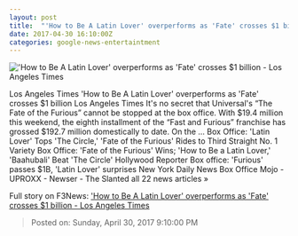 ```yaml
---
layout: post
title:  "'How to Be A Latin Lover' overperforms as 'Fate' crosses $1 billion - Los Angeles Times"
date: 2017-04-30 16:10:00Z
categories: google-news-entertaintment
---
```


!['How to Be A Latin Lover' overperforms as 'Fate' crosses $1 billion - Los Angeles Times](http://www.trbimg.com/img-59060d66/turbine/la-et-mn-box-office-fate-of-the-furious-the-circle-20170430)

Los Angeles Times 'How to Be A Latin Lover' overperforms as 'Fate' crosses $1 billion Los Angeles Times It's no secret that Universal's “The Fate of the Furious” cannot be stopped at the box office. With $19.4 million this weekend, the eighth installment of the “Fast and Furious” franchise has grossed $192.7 million domestically to date. On the ... Box Office: 'Latin Lover' Tops 'The Circle,' 'Fate of the Furious' Rides to Third Straight No. 1 Variety Box Office: 'Fate of the Furious' Wins; 'How to Be a Latin Lover,' 'Baahubali' Beat 'The Circle' Hollywood Reporter Box office: 'Furious' passes $1B, 'Latin Lover' surprises New York Daily News Box Office Mojo - UPROXX - Newser - The Slanted all 22 news articles »


Full story on F3News: ['How to Be A Latin Lover' overperforms as 'Fate' crosses $1 billion - Los Angeles Times](http://www.f3nws.com/n/FCXREH)

> Posted on: Sunday, April 30, 2017 9:10:00 PM

